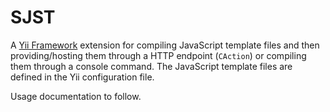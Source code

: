 
SJST
===================

A [Yii Framework](http://yiiframework.com) extension for compiling JavaScript template files and then providing/hosting them through a HTTP endpoint (`CAction`) or compiling them through a console command. The JavaScript template files are defined in the Yii configuration file. 

Usage documentation to follow.